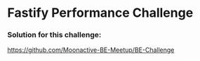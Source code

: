 # Fastify Performance Challenge

### Solution for this challenge:

https://github.com/Moonactive-BE-Meetup/BE-Challenge
